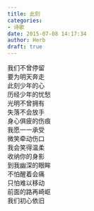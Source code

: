 ```yaml
---  
title: 此刻  
categories:  
- 诗歌  
date: 2015-07-08 14:17:34  
author: Herb  
draft: true
---  
```

我们不曾停留  
要为明天奔走  
此刻少年的心  
历经少年的忧愁    
光明不曾拥有  
失落不会放手  
身心俱疲的伤痕  
我愿一一承受    
微笑牵动伤口  
我会笑得温柔  
收纳你的身影  
到我幽深的眼眸    
不怕醒着会痛  
只怕难以移动  
前面的路再崎岖  
我们初心依旧